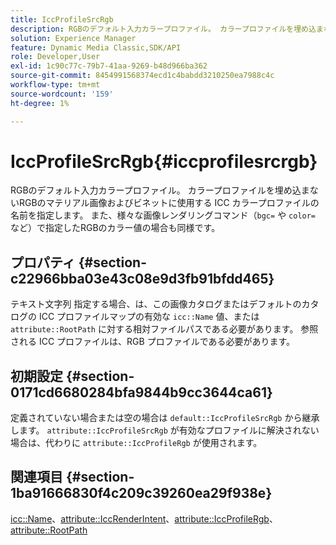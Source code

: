 ```yaml
---
title: IccProfileSrcRgb
description: RGBのデフォルト入力カラープロファイル。 カラープロファイルを埋め込まないRGBのマテリアル画像およびビネットに使用する ICC カラープロファイルの名前を指定します。 また、様々な画像レンダリングコマンド（bgc=や color=など）で指定されたRGB カラー値の場合も同様です。
solution: Experience Manager
feature: Dynamic Media Classic,SDK/API
role: Developer,User
exl-id: 1c90c77c-79b7-41aa-9269-b48d966ba362
source-git-commit: 8454991568374ecd1c4babdd3210250ea7988c4c
workflow-type: tm+mt
source-wordcount: '159'
ht-degree: 1%

---
```


# IccProfileSrcRgb{#iccprofilesrcrgb}

RGBのデフォルト入力カラープロファイル。 カラープロファイルを埋め込まないRGBのマテリアル画像およびビネットに使用する ICC カラープロファイルの名前を指定します。 また、様々な画像レンダリングコマンド（`bgc=` や `color=` など）で指定したRGBのカラー値の場合も同様です。

## プロパティ {#section-c22966bba03e43c08e9d3fb91bfdd465}

テキスト文字列 指定する場合、は、この画像カタログまたはデフォルトのカタログの ICC プロファイルマップの有効な `icc::Name` 値、または `attribute::RootPath` に対する相対ファイルパスである必要があります。 参照される ICC プロファイルは、RGB プロファイルである必要があります。

## 初期設定 {#section-0171cd6680284bfa9844b9cc3644ca61}

定義されていない場合または空の場合は `default::IccProfileSrcRgb` から継承します。 `attribute::IccProfileSrcRgb` が有効なプロファイルに解決されない場合は、代わりに `attribute::IccProfileRgb` が使用されます。

## 関連項目 {#section-1ba91666830f4c209c39260ea29f938e}

[icc::Name](../../../../../ir-api/material-cat/image-rendering-api-ref/c-ir-material-catalog/c-ir-icc-profile-map-reference/r-ir-name-icc.md#reference-7a293ede360e433782575f8f6a562ac2)、[attribute::IccRenderIntent](../../../../../ir-api/material-cat/image-rendering-api-ref/c-ir-material-catalog/c-ir-attributes-reference/r-ir-iccrenderintent.md#reference-3b80b7a4c25545a593c5076f318b5c40)、[attribute::IccProfileRgb](../../../../../ir-api/material-cat/image-rendering-api-ref/c-ir-material-catalog/c-ir-attributes-reference/r-ir-iccprofilergb.md#reference-cdaad25b155646ffa382d722fd324b30)、[attribute::RootPath](../../../../../ir-api/material-cat/image-rendering-api-ref/c-ir-material-catalog/c-ir-attributes-reference/r-ir-rootpath.md#reference-a4d7c96b62e14fcbad1740c702f160f3)
